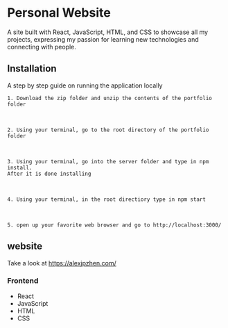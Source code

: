 # Personal Website
A site built with React,  JavaScript,  HTML,  and CSS to showcase all my projects, expressing my passion for learning new technologies and connecting with people.

## Installation
A step by step guide on running the application locally

```
1. Download the zip folder and unzip the contents of the portfolio folder
```
<br>

```
2. Using your terminal, go to the root directory of the portfolio folder
```

<br>

```
3. Using your terminal, go into the server folder and type in npm install. 
After it is done installing
```

<br>

```
4. Using your terminal, in the root directiory type in npm start 
```

<br>

```
5. open up your favorite web browser and go to http://localhost:3000/
```

## website
Take a look at https://alexjpzhen.com/

### Frontend
* React
* JavaScript
* HTML
* CSS



